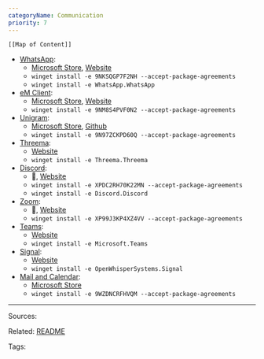 ```yaml
---
categoryName: Communication
priority: 7
---
```


```dynamic-embed
[[Map of Content]]
```

<ul class="dataview list-view-ul"><li><span><a aria-label-position="top" aria-label="apps/WhatsApp.md" data-href="apps/WhatsApp.md" href="apps/WhatsApp.md" class="internal-link" target="_blank" rel="noopener">WhatsApp</a></span>: <ul class="dataview dataview-ul dataview-result-list-ul"><li class="dataview-result-list-li"><span><a aria-label-position="top" aria-label="https://microsoft.com/store/apps/9nksqgp7f2nh" rel="noopener" class="external-link" href="https://microsoft.com/store/apps/9nksqgp7f2nh" target="_blank">Microsoft Store</a>, <a aria-label-position="top" aria-label="https://web.whatsapp.com/desktop/windows/release/x64/WhatsAppSetup.exe" rel="noopener" class="external-link" href="https://web.whatsapp.com/desktop/windows/release/x64/WhatsAppSetup.exe" target="_blank">Website</a></span></li><li class="dataview-result-list-li"><span><code>winget install -e 9NKSQGP7F2NH --accept-package-agreements</code></span></li><li class="dataview-result-list-li"><span><code>winget install -e WhatsApp.WhatsApp</code></span></li></ul></li><li><span><a aria-label-position="top" aria-label="apps/eM Client.md" data-href="apps/eM Client.md" href="apps/eM Client.md" class="internal-link" target="_blank" rel="noopener">eM Client</a></span>: <ul class="dataview dataview-ul dataview-result-list-ul"><li class="dataview-result-list-li"><span><a aria-label-position="top" aria-label="https://microsoft.com/store/apps/9NM8S4PVF0N2" rel="noopener" class="external-link" href="https://microsoft.com/store/apps/9NM8S4PVF0N2" target="_blank">Microsoft Store</a>, <a aria-label-position="top" aria-label="https://www.emclient.com/dist/latest/setup.msi" rel="noopener" class="external-link" href="https://www.emclient.com/dist/latest/setup.msi" target="_blank">Website</a></span></li><li class="dataview-result-list-li"><span><code>winget install -e 9NM8S4PVF0N2 --accept-package-agreements</code></span></li></ul></li><li><span><a aria-label-position="top" aria-label="apps/Unigram.md" data-href="apps/Unigram.md" href="apps/Unigram.md" class="internal-link" target="_blank" rel="noopener">Unigram</a></span>: <ul class="dataview dataview-ul dataview-result-list-ul"><li class="dataview-result-list-li"><span><a aria-label-position="top" aria-label="https://microsoft.com/store/apps/9n97zckpd60q" rel="noopener" class="external-link" href="https://microsoft.com/store/apps/9n97zckpd60q" target="_blank">Microsoft Store</a>, <a aria-label-position="top" aria-label="https://github.com/UnigramDev/Unigram/releases/latest" rel="noopener" class="external-link" href="https://github.com/UnigramDev/Unigram/releases/latest" target="_blank">Github</a></span></li><li class="dataview-result-list-li"><span><code>winget install -e 9N97ZCKPD60Q --accept-package-agreements</code></span></li></ul></li><li><span><a aria-label-position="top" aria-label="apps/Threema.md" data-href="apps/Threema.md" href="apps/Threema.md" class="internal-link" target="_blank" rel="noopener">Threema</a></span>: <ul class="dataview dataview-ul dataview-result-list-ul"><li class="dataview-result-list-li"><span><a aria-label-position="top" aria-label="https://releases.threema.ch/web-electron/v1/release/Threema-Latest.exe" rel="noopener" class="external-link" href="https://releases.threema.ch/web-electron/v1/release/Threema-Latest.exe" target="_blank">Website</a></span></li><li class="dataview-result-list-li"><span><code>winget install -e Threema.Threema</code></span></li></ul></li><li><span><a aria-label-position="top" aria-label="apps/Discord.md" data-href="apps/Discord.md" href="apps/Discord.md" class="internal-link" target="_blank" rel="noopener">Discord</a></span>: <ul class="dataview dataview-ul dataview-result-list-ul"><li class="dataview-result-list-li"><span>🔗, <a aria-label-position="top" aria-label="https://discord.com/download" rel="noopener" class="external-link" href="https://discord.com/download" target="_blank">Website</a></span></li><li class="dataview-result-list-li"><span><code>winget install -e XPDC2RH70K22MN --accept-package-agreements</code></span></li><li class="dataview-result-list-li"><span><code>winget install -e Discord.Discord</code></span></li></ul></li><li><span><a aria-label-position="top" aria-label="apps/Zoom.md" data-href="apps/Zoom.md" href="apps/Zoom.md" class="internal-link" target="_blank" rel="noopener">Zoom</a></span>: <ul class="dataview dataview-ul dataview-result-list-ul"><li class="dataview-result-list-li"><span>🔗, <a aria-label-position="top" aria-label="https://zoom.us/download" rel="noopener" class="external-link" href="https://zoom.us/download" target="_blank">Website</a></span></li><li class="dataview-result-list-li"><span><code>winget install -e XP99J3KP4XZ4VV --accept-package-agreements</code></span></li></ul></li><li><span><a aria-label-position="top" aria-label="apps/Teams.md" data-href="apps/Teams.md" href="apps/Teams.md" class="internal-link" target="_blank" rel="noopener">Teams</a></span>: <ul class="dataview dataview-ul dataview-result-list-ul"><li class="dataview-result-list-li"><span><a aria-label-position="top" aria-label="https://www.microsoft.com/en-us/microsoft-teams/download-app#desktopAppDownloadregion" rel="noopener" class="external-link" href="https://www.microsoft.com/en-us/microsoft-teams/download-app#desktopAppDownloadregion" target="_blank">Website</a></span></li><li class="dataview-result-list-li"><span><code>winget install -e Microsoft.Teams</code></span></li></ul></li><li><span><a aria-label-position="top" aria-label="apps/Signal.md" data-href="apps/Signal.md" href="apps/Signal.md" class="internal-link" target="_blank" rel="noopener">Signal</a></span>: <ul class="dataview dataview-ul dataview-result-list-ul"><li class="dataview-result-list-li"><span><a aria-label-position="top" aria-label="https://signal.org/en/download/" rel="noopener" class="external-link" href="https://signal.org/en/download/" target="_blank">Website</a></span></li><li class="dataview-result-list-li"><span><code>winget install -e OpenWhisperSystems.Signal</code></span></li></ul></li><li><span><a aria-label-position="top" aria-label="apps/Mail and Calendar.md" data-href="apps/Mail and Calendar.md" href="apps/Mail and Calendar.md" class="internal-link" target="_blank" rel="noopener">Mail and Calendar</a></span>: <ul class="dataview dataview-ul dataview-result-list-ul"><li class="dataview-result-list-li"><span><a aria-label-position="top" aria-label="https://microsoft.com/store/apps/9wzdncrfhvqm" rel="noopener" class="external-link" href="https://microsoft.com/store/apps/9wzdncrfhvqm" target="_blank">Microsoft Store</a></span></li><li class="dataview-result-list-li"><span><code>winget install -e 9WZDNCRFHVQM --accept-package-agreements</code></span></li></ul></li></ul>

---


Sources:

Related:
[README](../README.md)

Tags:
